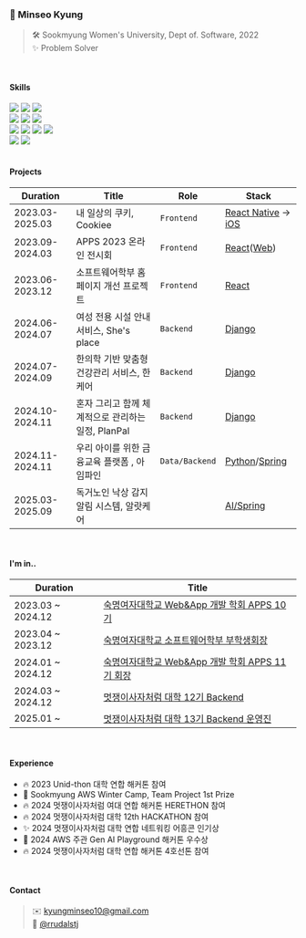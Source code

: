 ### 👀 Minseo Kyung
> 🛠️ Sookmyung Women's University, Dept of. Software, 2022 <br/>
> ✨ Problem Solver

<br/>



#### Skills
<div>
  <img src="https://img.shields.io/badge/-HTML-E34F26?style=flat&logo=HTML5&logoColor=white"/>
  <img src="https://img.shields.io/badge/-CSS-1572B6?style=flat&logo=CSS3&logoColor=white"/>
  <img src="https://img.shields.io/badge/-JavaScript-F7DF1E?style=flat&logo=JavaScript&logoColor=white"/>
</div>
<div>
  <img src="https://shields.io/badge/React-black?logo=React&style=flat" />
  <img src="https://shields.io/badge/ReactNative-black?logo=React&style=flat" />
 <img src="https://img.shields.io/badge/SwiftUI-F05138?style=flat&logo=Swift&logoColor=white"/>
</div>
<div>
  <img src="https://img.shields.io/badge/-Python-3776AB?style=flat&logo=Python&logoColor=white"/>
  <img src="https://img.shields.io/badge/-django-092E20?style=flat&logo=Django" />
  <img src="https://img.shields.io/badge/-Java-1E8CBE?style=flat&logoColor=white" />
  <img src="https://img.shields.io/badge/-Spring-6DB33F?style=flat&logo=Spring&logoColor=white" />
<div>
  <img src="https://img.shields.io/badge/-Figma-F24E1E?style=flat&logo=Figma&logoColor=white" />
  <img src="https://img.shields.io/badge/-notion-000000?style=flat&logo=notion" />
</div>
<!-- <div>
  <img src="https://img.shields.io/badge/jupyter-2C2C32.svg?style=flat&logo=jupyter&logoColor=F37726" />
  <img src="https://img.shields.io/badge/Colab-bc5c1d.svg?style=flat&logo=googlecolab&logoColor=F9AB00" />
</div> -->


<br/>

#### Projects
| Duration | Title | Role | Stack |
|----------------|----------------------------------|----------|--------|
| 2023.03-2025.03 | 내 일상의 쿠키, Cookiee          | `Frontend` |[React Native](https://github.com/SMWU-Cookiee/Cookiee-Client-ReactNative) → [iOS](https://github.com/SMWU-Cookiee/Cookiee-Client-iOS)|
| 2023.09-2024.03| APPS 2023 온라인 전시회          | `Frontend` |[React](https://github.com/APPS-sookmyung/2023-APPS-Exhibition-Webpage)([Web](https://2023-apps-exhibition-webpage.vercel.app/))|
| 2023.06-2023.12| 소프트웨어학부 홈페이지 개선 프로젝트 | `Frontend` |[React](https://github.com/APPS-sookmyung/2023-SMSW-Web-Project-client)|
| 2024.06-2024.07| 여성 전용 시설 안내 서비스, She's place | `Backend` |[Django](https://github.com/2024-HERETHON/2024-Herethon-13)|
| 2024.07-2024.09| 한의학 기반 맞춤형 건강관리 서비스, 한케어 | `Backend` |[Django](https://github.com/Likelion-at-SMWU-12th/Hanappun-Server)|
| 2024.10-2024.11| 혼자 그리고 함께 체계적으로 관리하는 일정, PlanPal | `Backend` |[Django](https://github.com/2024-4LINETHON-PlanPal/2024-4LINETHON-PlanPal-Server)|
| 2024.11-2024.11| 우리 아이를 위한 금융교육 플랫폼 , 아임파인 | `Data/Backend` |[Python](https://github.com/LikeLion-mini-project-IMFINE)/[Spring](https://github.com/LikeLion-mini-project-IMFINE/IMFINE-server) |
| 2025.03-2025.09| 독거노인 낙상 감지 알림 시스템, 알랏케어 | | [AI/Spring](https://github.com/2025-AlertCare-graduate-project) |


<br/>

#### I'm in..
|Duration|Title|
|-----------|------------------------------------------|
| 2023.03 ~ 2024.12 | [숙명여자대학교 Web&App 개발 학회 APPS 10기](https://github.com/APPS-sookmyung) |
| 2023.04 ~ 2023.12 | [숙명여자대학교 소프트웨어학부 부학생회장](https://eng.sookmyung.ac.kr/eng/5626/subview.do) |
| 2024.01 ~ 2024.12 | [숙명여자대학교 Web&App 개발 학회 APPS 11기 회장](https://github.com/APPS-sookmyung) |
| 2024.03 ~ 2024.12 | [멋쟁이사자처럼 대학 12기 Backend](https://github.com/Likelion-at-SMWU-12th) |
| 2025.01 ~ | [멋쟁이사자처럼 대학 13기 Backend 운영진 ](https://github.com/Likelion-at-SMWU-13th) |


<br/>

#### Experience
- 🔥 2023 Unid-thon 대학 연합 해커톤 참여
- 🏅 Sookmyung AWS Winter Camp, Team Project 1st Prize
- 🔥 2024 멋쟁이사자처럼 여대 연합 해커톤 HERETHON 참여
- 🔥 2024 멋쟁이사자처럼 대학 12th HACKATHON 참여
- ✨ 2024 멋쟁이사자처럼 대학 연합 네트워킹 어흥콘 인기상
- 🏅 2024 AWS 주관 Gen AI Playground 해커톤 우수상
- 🔥 2024 멋쟁이사자처럼 대학 연합 해커톤 4호선톤 참여

<br/>

#### Contact
> ✉️ kyungminseo10@gmail.com <br/>
> 🔮 [@rrudalstj](https://www.instagram.com/rrudalstj/)

<br/>

             

